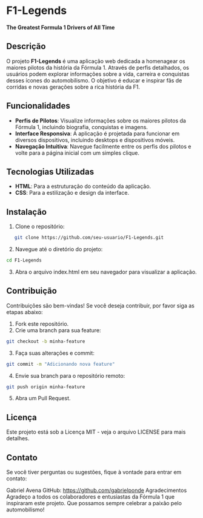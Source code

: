 # F1-Legends

**The Greatest Formula 1 Drivers of All Time**

## Descrição

O projeto **F1-Legends** é uma aplicação web dedicada a homenagear os maiores pilotos da história da Fórmula 1. Através de perfis detalhados, os usuários podem explorar informações sobre a vida, carreira e conquistas desses ícones do automobilismo. O objetivo é educar e inspirar fãs de corridas e novas gerações sobre a rica história da F1.

## Funcionalidades

- **Perfis de Pilotos**: Visualize informações sobre os maiores pilotos da Fórmula 1, incluindo biografia, conquistas e imagens.
- **Interface Responsiva**: A aplicação é projetada para funcionar em diversos dispositivos, incluindo desktops e dispositivos móveis.
- **Navegação Intuitiva**: Navegue facilmente entre os perfis dos pilotos e volte para a página inicial com um simples clique.

## Tecnologias Utilizadas

- **HTML**: Para a estruturação do conteúdo da aplicação.
- **CSS**: Para a estilização e design da interface.

## Instalação

1. Clone o repositório:
```bash
   git clone https://github.com/seu-usuario/F1-Legends.git
```

2. Navegue até o diretório do projeto:
```bash
cd F1-Legends
```
3. Abra o arquivo index.html em seu navegador para visualizar a aplicação.

## Contribuição
Contribuições são bem-vindas! Se você deseja contribuir, por favor siga as etapas abaixo:

1. Fork este repositório.
2. Crie uma branch para sua feature:
```bash
git checkout -b minha-feature
```
3. Faça suas alterações e commit:
```bash
git commit -m "Adicionando nova feature"
```
4. Envie sua branch para o repositório remoto:
```bash
git push origin minha-feature
```
5. Abra um Pull Request.

## Licença
Este projeto está sob a Licença MIT - veja o arquivo LICENSE para mais detalhes.

## Contato
Se você tiver perguntas ou sugestões, fique à vontade para entrar em contato:

Gabriel Avena
GitHub: https://github.com/gabrielponde
Agradecimentos
Agradeço a todos os colaboradores e entusiastas da Fórmula 1 que inspiraram este projeto. Que possamos sempre celebrar a paixão pelo automobilismo!